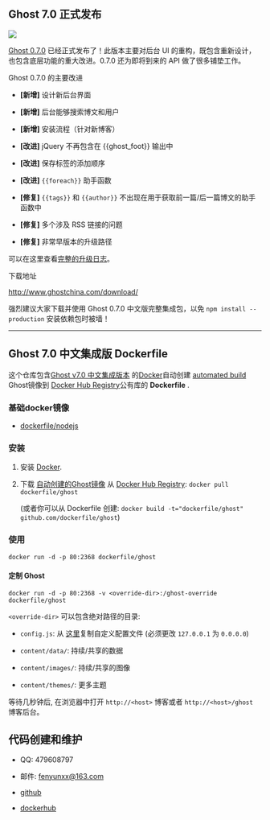 ## Ghost 7.0 正式发布

![](http://static.ghostchina.com/image/2/50/0a96874d2150820509ec84099a154.png)

[Ghost 0.7.0](http://www.ghostchina.com/download/) 已经正式发布了！此版本主要对后台 UI 的重构，既包含重新设计，也包含底层功能的重大改进。0.7.0 还为即将到来的 API 做了很多铺垫工作。

Ghost 0.7.0 的主要改进

* **[新增]** 设计新后台界面

* **[新增]** 后台能够搜索博文和用户

* **[新增]** 安装流程（针对新博客）

* **[改进]** jQuery 不再包含在 {{ghost_foot}} 输出中

* **[改进]** 保存标签的添加顺序

* **[改进]** `{{foreach}}` 助手函数

* **[修复]** `{{tags}}` 和 `{{author}}` 不出现在用于获取前一篇/后一篇博文的助手函数中

* **[修复]** 多个涉及 RSS 链接的问题

* **[修复]** 非常早版本的升级路径

可以在这里查看[完整的升级日志](https://gist.github.com/ErisDS/314914b570c4233eea8c)。

下载地址

http://www.ghostchina.com/download/

强烈建议大家下载并使用 Ghost 0.7.0 中文版完整集成包，以免 `npm install --production` 安装依赖包时被墙！

---


## Ghost 7.0 中文集成版 Dockerfile


这个仓库包含[Ghost v7.0 中文集成版本](http://www.ghostchina.com/) 的[Docker](https://www.docker.com/)自动创建 [automated build](https://registry.hub.docker.com/u/dockerfile/ghost/) Ghost镜像到 [Docker Hub Registry](https://registry.hub.docker.com/)公有库的 **Dockerfile** .


### 基础docker镜像

* [dockerfile/nodejs](http://dockerfile.github.io/#/nodejs)


### 安装

1. 安装 [Docker](https://www.docker.com/).

2. 下载 [自动创建的Ghost镜像](https://registry.hub.docker.com/u/dockerfile/ghost/) 从 [Docker Hub Registry](https://registry.hub.docker.com/): `docker pull dockerfile/ghost`

   (或者你可以从 Dockerfile 创建: `docker build -t="dockerfile/ghost" github.com/dockerfile/ghost`)


### 使用

    docker run -d -p 80:2368 dockerfile/ghost

#### 定制 Ghost

    docker run -d -p 80:2368 -v <override-dir>:/ghost-override dockerfile/ghost

`<override-dir>` 可以包含绝对路径的目录:

*  `config.js`: 从 [这里](https://github.com/TryGhost/Ghost/blob/master/config.example.js)复制自定义配置文件 (必须更改 `127.0.0.1` 为 `0.0.0.0`)

* `content/data/`: 持续/共享的数据

* `content/images/`: 持续/共享的图像

* `content/themes/`: 更多主题

等待几秒钟后, 在浏览器中打开 `http://<host>` 博客或者 `http://<host>/ghost` 博客后台。

## 代码创建和维护

* QQ: 479608797

* 邮件:  fenyunxx@163.com

* [github](https://github.com/xiongjungit/docker-ubuntu)

* [dockerhub](https://hub.docker.com/r/dockerxman/)

